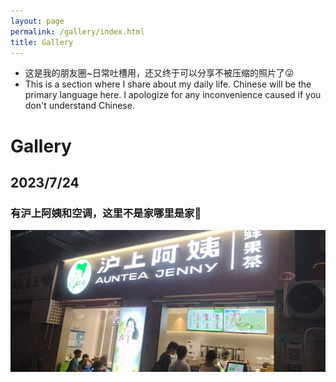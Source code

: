 ```yaml
---
layout: page
permalink: /gallery/index.html
title: Gallery
---
```


- 这是我的朋友圈~日常吐槽用，还又终于可以分享不被压缩的照片了😜
- This is a section where I share about my daily life. Chinese will be the primary language here. I apologize for any inconvenience caused if you don't understand Chinese.

# Gallery

## 2023/7/24
### 有沪上阿姨和空调，这里不是家哪里是家🥰

<center>
<img src="/gallery/001.jpg">
</center>

<br>

[//]: # (#### [Multi-objective Optimization Strategy Model &#40;MCM-2023&#41;]&#40;https://caihanlin.com/mypaper/modeling/202302COMAP.pdf&#41;)

[//]: # ()
[//]: # (<center>)

[//]: # (<img src="/images/MCM-figure3.jpg">)

[//]: # (</center>)

[//]: # (<br>)




